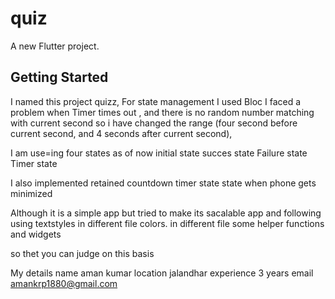 # quiz

A new Flutter project.

## Getting Started
I named this project quizz,
For state management I used Bloc
I faced a problem when Timer times out , and there is no random number matching with current second
so i have changed the range (four second before current second, and 4 seconds after current second),

I am use=ing four states as of now
initial state 
succes state
Failure state
Timer state 

I also implemented retained countdown timer state state when phone gets minimized

Although it is a simple app but tried to make its sacalable app and following 
using textstyles in different file
colors. in different file
some helper functions and widgets

so thet you can judge on this basis


My details
name aman kumar
location jalandhar
experience 3 years
email amankrp1880@gmail.com



